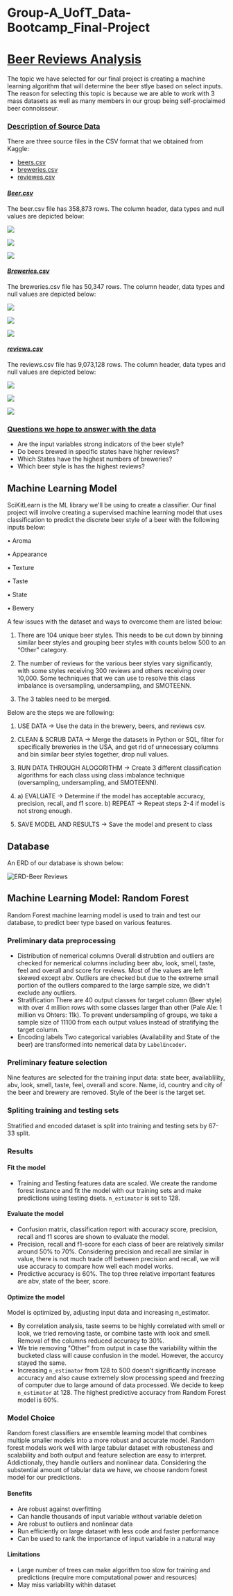 # Group-A_UofT_Data-Bootcamp_Final-Project

  # <ins>**Beer Reviews Analysis**</ins>

  The topic we have selected for our final project is creating a machine learning algorithm that will determine the beer stlye based on select inputs. The reason for selecting this topic is because we are able to work with 3 mass datasets as well as many members in our group being self-proclaimed beer connoisseur.

  ### <ins>**Description of Source Data**</ins>

  There are three source files in the CSV format that we obtained from Kaggle:
  - [beers.csv](https://www.kaggle.com/datasets/ehallmar/beers-breweries-and-beer-reviews)
  - [breweries.csv](https://www.kaggle.com/datasets/ehallmar/beers-breweries-and-beer-reviews)
  - [reviewes.csv](https://www.kaggle.com/datasets/ehallmar/beers-breweries-and-beer-reviews)

  #### <ins>***Beer.csv***</ins>

  The beer.csv file has 358,873 rows. The column header, data types and null values are depicted below:


  ![](https://github.com/jaykansara2019/Group-A_UofT_Data-Bootcamp_Final-Project/blob/cb87fd41d4f2b2ced89b18a7cc774a9b0baa775a/Images/df_beers.png)

  ![](https://github.com/jaykansara2019/Group-A_UofT_Data-Bootcamp_Final-Project/blob/cb87fd41d4f2b2ced89b18a7cc774a9b0baa775a/Images/df_beers%20(null%20values).png)

  ![](https://github.com/jaykansara2019/Group-A_UofT_Data-Bootcamp_Final-Project/blob/cb87fd41d4f2b2ced89b18a7cc774a9b0baa775a/Images/df_beers%20(data%20types).png)


  #### <ins>***Breweries.csv***</ins>

  The breweries.csv file has 50,347 rows. The column header, data types and null values are depicted below:

  ![](https://github.com/jaykansara2019/Group-A_UofT_Data-Bootcamp_Final-Project/blob/cb87fd41d4f2b2ced89b18a7cc774a9b0baa775a/Images/df_breweries.png)

  ![](https://github.com/jaykansara2019/Group-A_UofT_Data-Bootcamp_Final-Project/blob/cb87fd41d4f2b2ced89b18a7cc774a9b0baa775a/Images/df_breweries%20(null%20values).png)

  ![](https://github.com/jaykansara2019/Group-A_UofT_Data-Bootcamp_Final-Project/blob/cb87fd41d4f2b2ced89b18a7cc774a9b0baa775a/Images/df_breweries%20(data%20types).png)

  #### <ins>***reviews.csv***</ins>

  The reviews.csv file has 9,073,128 rows. The column header, data types and null values are depicted below:

  ![](https://github.com/jaykansara2019/Group-A_UofT_Data-Bootcamp_Final-Project/blob/cb87fd41d4f2b2ced89b18a7cc774a9b0baa775a/Images/df_reviews.png)

  ![](https://github.com/jaykansara2019/Group-A_UofT_Data-Bootcamp_Final-Project/blob/cb87fd41d4f2b2ced89b18a7cc774a9b0baa775a/Images/df_reviews%20(null%20values).png)

  ![](https://github.com/jaykansara2019/Group-A_UofT_Data-Bootcamp_Final-Project/blob/cb87fd41d4f2b2ced89b18a7cc774a9b0baa775a/Images/df_reviews%20(data%20types).png)

  ### <ins>**Questions we hope to answer with the data**</ins>

  - Are the input variables strong indicators of the beer style?
  - Do beers brewed in specific states have higher reviews?
  - Which States have the highest numbers of breweries?
  - Which beer style is has the highest reviews?


## Machine Learning Model

SciKitLearn is the ML library we'll be using to create a classifier. Our final project will involve creating a supervised machine learning model that uses classification to predict the discrete beer style of a beer with the following inputs below:

•	Aroma

•	Appearance

•	Texture

•	Taste

•	State

•	Bewery


A few issues with the dataset and ways to overcome them are listed below:

1.	There are 104 unique beer styles. This needs to be cut down by binning similar beer styles and grouping beer styles with counts below 500 to an “Other” category.

2.	The number of reviews for the various beer styles vary significantly, with some styles receiving 300 reviews and others receiving over 10,000. Some techniques that we can use to resolve this class imbalance is oversampling, undersampling, and SMOTEENN.

3.	The 3 tables need to be merged.

Below are the steps we are following:

1.	USE DATA -> Use the data in the brewery, beers, and reviews csv.

2.	CLEAN & SCRUB DATA -> Merge the datasets in Python or SQL, filter for specifically breweries in the USA, and get rid of unnecessary columns and bin similar beer styles together, drop null values.

3.	RUN DATA THROUGH ALOGORITHM -> Create 3 different classification algorithms for each class using class imbalance technique (oversampling, undersampling, and SMOTEENN).

4.	a) EVALUATE -> Determine if the model has acceptable accuracy, precision, recall, and f1    score.
    b) REPEAT -> Repeat steps 2-4 if model is not strong enough.

5.	SAVE MODEL AND RESULTS -> Save the model and present to class

## Database
An ERD of our database is shown below:

![ERD-Beer Reviews](https://github.com/jaykansara2019/Group-A_UofT_Data-Bootcamp_Final-Project/blob/336a78fef4e5ad9639944e100fdeeb0b88ab5b28/Images/Database/ERD-Beer%20Reviews.png)

## Machine Learning Model: Random Forest
Random Forest machine learning model is used to train and test our database, to predict beer type based on various features.
### Preliminary data preprocessing
- Distribution of nemerical columns 
  Overall distrubtion and outliers are checked for nemerical columns including beer abv, look, smell, taste, feel and overall and score for reviews. Most of the values are left skewed except abv. Outliers are checked but due to the extreme small portion of the outliers compared to the large sample size, we didn't exclude any outliers.
- Stratification
  There are 40 output classes for target column (Beer style) with over 4 million rows with some classes larger than other (Pale Ale: 1 million vs Ohters: 11k). To prevent undersampling of groups, we take a sample size of 11100 from each output values instead of stratifying the target column.
- Encoding labels
  Two categorical variables (Availability and State of the beer) are transformed into nemerical data by `LabelEncoder`.
### Preliminary feature selection
Nine features are selected for the training input data: state beer, availablility, abv, look, smell, taste, feel, overall and score. Name, id, country and city of the beer and brewery are removed. Style of the beer is the target set.
### Spliting training and testing sets
Stratified and encoded dataset is split into training and testing sets by 67-33 split.
### Results
#### Fit the model
- Training and Testing features data are scaled. We create the randome forest instance and fit the model with our training sets and make predictions using testing dsets. `n_estimator` is set to 128. 
#### Evaluate the model
- Confusion matrix, classification report with accuracy score, precision, recall and f1 scores are shown to evaluate the model.
- Precision, recall and f1-score for each class of beer are relatively similar around 50% to 70%. Considering precision and recall are similar in value, there is not much trade off between precision and recall, we will use accuracy to compare how well each model works. 
- Predictive accuracy is 60%. The top three relative important features are abv, state of the beer, score. 
#### Optimize the model
Model is optimized by, adjusting input data and increasing n_estimator. 
- By correlation analysis, taste seems to be highly correlated with smell or look, we tried removing taste, or combine taste with look and smell. Removal of the columns reduced accuracy to 30%. 
- We trie removing "Other" from output in case the variability within the bucketed class will cause confusion in the model. However, the accurcy stayed the same.
- Increasing `n_estimator` from 128 to 500 doesn't significantly increase accuracy and also cause extremely slow processing speed and freezing of computer due to large amound of data processed. We decide to keep `n_estimator` at 128.
The highest predictive accuracy from Random Forest model is 60%.
### Model Choice
Random forest classifiers are ensemble learning model that combines multiple smaller models into a more robust and accurate model. Random forest models work well with large tabular dataset with robusteness and scalability and both output and feature selection are easy to interpret. Addictionaly, they handle outliers and nonlinear data. Considering the substential amount of tabular data we have, we choose random forest model for our predictions.
#### Benefits
- Are robust against overfitting
- Can handle thousands of input variable without variable deletion
- Are robust to outliers and nonlinear data
- Run efficiently on large dataset with less code and faster performance
- Can be used to rank the importance of input variable in a natural way
#### Limitations
- Large number of trees can make algorithm too slow for training and predictions (require more computational power and resources)
- May miss variability within dataset



